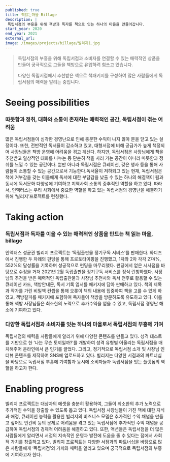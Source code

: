 ```yaml
---
published: true
title: 책읽는마을 Billage
description: |
 독립서점의 부흥을 위해 책방과 독자를 책으로 잇는 하나의 마을을 만들어갑니다.
start_year: 2020
end_year: 2021
external_url:
image: /images/projects/billage/빌리지1.jpg
---
```


>독립서점의 부흥을 위해 독립서점과 소비자를 연결할 수 있는 매력적인 상품을 만들어 궁극적으로 그들을 책방으로 유입하려 힘쓰고 있습니다.
>
>다양한 독립서점에서 추천받은 책으로 책패키지를 구성하여 많은 사람들에게 독립서점의 매력을 알리는 중입니다.



# Seeing possibilities

### 따뜻함과 정취, 대화와 소통이 존재하는 매력적인 공간, 독립서점이 겪는 어려움

많은 독립서점들이 심각한 경영난으로 인해 충분한 수익이 나지 않아 문을 닫고 있는 실정이다. 또한, 전반적인 독서율이 감소하고 있고, 대형서점에 비해 공급가가 높게 책정되어 사장님들은 책방 운영에 어려움을 겪고 계신다. 하지만, 독립서점은 사장님에게 책을 추천받고 일상적인 대화를 나누는 등 단순히 책을 사러 가는 공간이 아니라 따뜻함과 정취를 느낄 수 있는 공간이다. 뿐만 아니라 독립서점은 큐레이션, 갖은 행사 등을 통해 사람들이 소통할 수 있는 공간으로서 기능한다.독서율이 저하되고 있는 현재, 독립서점은 책에 거부감을 갖는 이들에게 독서에 대한 부담감을 낮출 수 있는 하나의 해결책이 됨과 동시에 독서문화 다양성에 기여하고 지역사회 소통의 중추적인 역할을 하고 있다. 따라서, 인액터스는 우리 사회에서 중요한 역할을 하고 있는 독립서점의 경영난을 해결하기 위해 ‘빌리지’프로젝트를 런칭했다. 

# Taking action

### 독립서점과 독자를 이을 수 있는 매력적인 상품을 만드는 책 읽는 마을, billage

인액터스 성균관 빌리지 프로젝트는 ‘독립출판물 정기구독 서비스’를 판매한다.
와디즈에서 진행한 두 차례의 펀딩을 통해 프로토타이핑을 진행했고, 1차와 2차 각각 274%, 552%의 달성률을 기록하며 성공적으로 펀딩을 마무리했다.
펀딩에서 얻은 시사점을 바탕으로 수정을 거쳐 2021년 2월 독립출판물 정기구독 서비스를 정식 런칭하였다. 
사장님의 추천을 받은 매력적인 독립출판물과 사장님 추천사와 독서 전후로 활용할 수 있는 큐레이션 카드, 책방안내문, 독서 기록 엽서를 패키지에 담아 판매하고 있다. 
책의 제목과 작가를 가린 비밀책 컨셉을 통해 오롯이 책의 내용에 집중하여 책을 고를 수 있게 하였고, 
책방갈피를 패키지에 포함하여 독자들이 책방을 방문하도록 유도하고 있다. 
이를 통해 책방 사장님들은 최소한의 노력으로 추가수익을 얻을 수 있고, 독립서점 경영난 해소에 기여하고 있다.


### 다양한 독립서점과 소비자를 잇는 하나의 마을로서 독립서점의 부흥에 기여

독립서점의 매력을 사람들에게 알리기 위해 다양한 콘텐츠를 만들고 있다.
성격 테스트를 기반으로 한 ‘나는 무슨 토끼일까?’를 개발하여 성격 유형별 어울리는 독립서점을 매치해주어 온라인에서 큰 인기를 끌었다.
그리고, 정기적으로 독립서점 소개 및 사장님 인터뷰 콘텐츠를 제작하여 SNS에 업로드하고 있다.
빌리지는 다양한 서점과의 파트너십을 바탕으로 독립서점 부흥에 기여함과 동시에 소비자들과 독립서점을 잇는 플랫폼의 역할을 하고자 한다.

# Enabling progress

빌리지 프로젝트는 대상자의 에셋을 충분히 활용하여, 그들이 최소한의 추가 노력으로 추가적인 수익을 창출할 수 있도록 돕고 있다. 독립서점 사장님들이 가진 책에 대한 지식과 애정, 큐레이션 능력을 활용한 빌리지의 비즈니스 모델은 추가적인 수익 채널을 만들고 싶어도 인건비 등의 문제로 어려움을 겪고 있는 독립서점에 추가적인 수익 채널을 공급하여 독립서점의 경제적 어려움을 해결하고 있다. 또한, 액션들은 독립서점을 더 많은 사람들에게 알리면서 서점의 지속적인 운영과 발전에 도움을 줄 수 있다는 점에서 사회적 가치를 창출하고 있다. 빌리지 프로젝트는 다양한 서점과의 파트너십을 바탕으로 많은 사람들에게 ‘독립서점’의 가치와 매력을 알리고 있으며 궁극적으로 독립서점의 부흥에 기여하고자 한다. 
